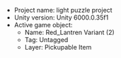 <!-- UNITY CODE ASSIST INSTRUCTIONS START -->
- Project name: light puzzle project
- Unity version: Unity 6000.0.35f1
- Active game object:
  - Name: Red_Lantren Variant (2)
  - Tag: Untagged
  - Layer: Pickupable Item
<!-- UNITY CODE ASSIST INSTRUCTIONS END -->